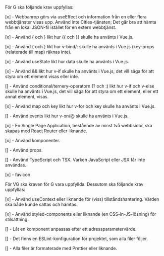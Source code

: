 För G ska följande krav uppfyllas:

[x] - Webbanrop görs via useEffect och information från en eller flera webbtjänster visas upp. Använd inte Cities-tjänsten; Det går bra att hämta från en lokal JSON-fil istället för en extern webbtjänst.

[x] - Använd { och } likt hur {{ och }} skulle ha använts i Vue.js.

[x] - Använd { och } likt hur v-bind/: skulle ha använts i Vue.js (key-props (relaterade till map) räknas inte).

[x] - Använd useState likt hur data skulle ha använts i Vue.js.

[x] - Använd && likt hur v-if skulle ha använts i Vue.js, det vill säga för att styra om ett element visas eller inte.

[] - Använd conditional/ternery-operatorn (? och :) likt hur v-if och v-else skulle ha använts i Vue.js, det vill säga för att styra om ett element, eller ett annat element, visas.

[x] - Använd map och key likt hur v-for och key skulle ha använts i Vue.js.

[] - Använd events likt hur v-on/@ skulle ha använts i Vue.js.

[x] - En Single Page Application, bestående av minst två webbsidor, ska skapas med React Router eller liknande.

[x] - Använd komponenter.

[] - Använd props.

[] - Använd TypeScript och TSX. Varken JavaScript eller JSX får inte användas.

[x] - favicon



För VG ska kraven för G vara uppfyllda. Dessutom ska följande krav uppfyllas:

[x] - Använd useContext eller liknande för (viss) tillståndshantering. Värden ska både kunde sättas och hämtas.

[x] - Använd styled-components eller liknande (en CSS-in-JS-lösning) för stilsättning.

[] - Låt en komponent anpassas efter ett adressparametervärde.

[] - Det finns en ESLint-konfiguration för projektet, som alla filer följer.

[] - Alla filer är formaterade med Prettier eller liknande.

